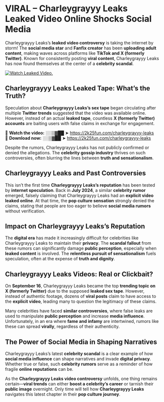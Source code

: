 # VIRAL – Charleygrayyy Leaks Leaked Video Online Shocks Social Media 

Charleygrayyy Leaks’s **leaked video controversy** is taking the internet by storm! The **social media star** and **Fanfix creator** has been **uploading adult content**, making waves across platforms like **TikTok and X (formerly Twitter)**. Known for consistently posting **viral content**, Charleygrayyy Leaks has now found themselves at the center of a **celebrity scandal**.  

[![Watch Leaked Video.](https://miro.medium.com/v2/resize:fit:828/format:webp/1*cilzJN44JGOrTw9NJCrNHA.gif "Watch Leaked Video")](https://2k25fun.com/charleygrayyy-leaks)

## **Charleygrayyy Leaks Leaked Tape: What’s the Truth?**  
Speculation about **Charleygrayyy Leaks’s sex tape** began circulating after multiple **Twitter trends** suggested that the video was available online. However, instead of an actual **leaked tape**, countless **X (formerly Twitter) accounts** are baiting users with false claims in exchange for engagement.  

🔹 **Watch the video:** ░░▒▓██ ➤ https://2k25fun.com/charleygrayyy-leaks  
🔹 **Download now:** ░░▒▓██ ➤ https://2k25fun.com/charleygrayyy-leaks  

Despite the rumors, Charleygrayyy Leaks has not publicly confirmed or denied the allegations. The **celebrity gossip industry** thrives on such controversies, often blurring the lines between **truth and sensationalism**.  

## **Charleygrayyy Leaks and Past Controversies**  
This isn’t the first time **Charleygrayyy Leaks’s reputation** has been tested by **internet speculation**. Back in **July 2024**, a similar **celebrity rumor** emerged, falsely claiming that Charleygrayyy Leaks had an **explicit video leaked online**. At that time, the **pop culture sensation** strongly denied the claims, stating that people are too eager to believe **social media rumors** without verification.  

## **Impact on Charleygrayyy Leaks’s Reputation**  
The **digital era** has made it increasingly difficult for celebrities like Charleygrayyy Leaks to maintain their **privacy**. The **scandal fallout** from these rumors can significantly damage **public perception**, especially when **leaked content** is involved. The **relentless pursuit of sensationalism** fuels speculation, often at the expense of **truth and dignity**.  

## **Charleygrayyy Leaks Videos: Real or Clickbait?**  
On **September 16**, Charleygrayyy Leaks became the top **trending topic on X (formerly Twitter)** due to the supposed **leaked sex tape**. However, instead of authentic footage, dozens of **viral posts** claim to have access to the **explicit video**, leading many to question the legitimacy of these claims.  

Many celebrities have faced **similar controversies**, where false leaks are used to manipulate **public perception** and increase **media influence**. Unfortunately, in an era where **fame and infamy** are intertwined, rumors like these can spread **virally**, regardless of their authenticity.  

## **The Power of Social Media in Shaping Narratives**  
Charleygrayyy Leaks’s latest **celebrity scandal** is a clear example of how **social media influence** can shape narratives and invade **digital privacy**. Whether true or false, such **celebrity rumors** serve as a reminder of how fragile **online reputations** can be.  

As the **Charleygrayyy Leaks video controversy** unfolds, one thing remains certain—**viral trends** can either **boost a celebrity’s career** or tarnish their **public image** overnight. Only time will tell how **Charleygrayyy Leaks** navigates this latest chapter in their **pop culture journey**. 